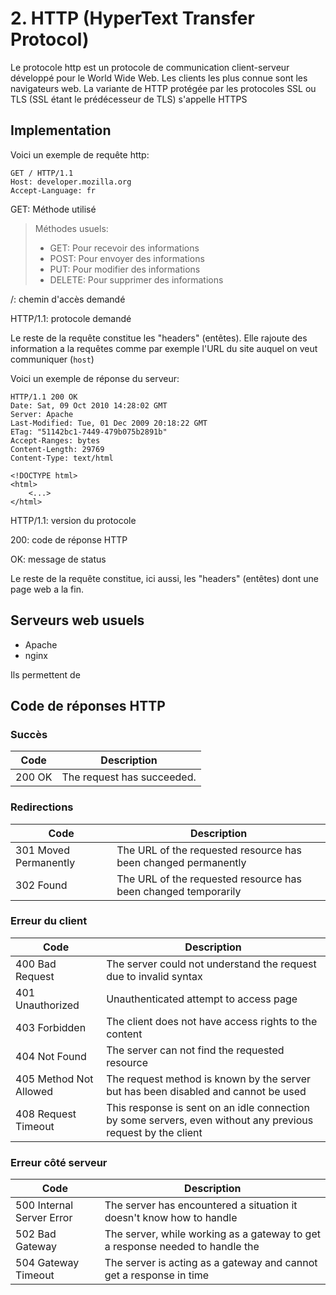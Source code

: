 # 2. HTTP (HyperText Transfer Protocol)

Le protocole http est un protocole de communication client-serveur développé pour le World Wide Web.
Les clients les plus connue sont les navigateurs web.
La variante de HTTP protégée par les protocoles SSL ou TLS (SSL étant le prédécesseur de TLS) s'appelle HTTPS

## Implementation

Voici un exemple de requête http:

```http
GET / HTTP/1.1
Host: developer.mozilla.org
Accept-Language: fr
```

GET: Méthode utilisé

> Méthodes usuels:
>   - GET: Pour recevoir des informations
>   - POST: Pour envoyer des informations
>   - PUT: Pour modifier des informations
>   - DELETE: Pour supprimer des informations

/: chemin d'accès demandé

HTTP/1.1: protocole demandé

Le reste de la requête constitue les "headers" (entêtes). Elle rajoute des information a la requêtes comme par exemple l'URL du site auquel on veut communiquer (`host`)

Voici un exemple de réponse du serveur:

```http
HTTP/1.1 200 OK
Date: Sat, 09 Oct 2010 14:28:02 GMT
Server: Apache
Last-Modified: Tue, 01 Dec 2009 20:18:22 GMT
ETag: "51142bc1-7449-479b075b2891b"
Accept-Ranges: bytes
Content-Length: 29769
Content-Type: text/html

<!DOCTYPE html>
<html>
    <...>
</html>
```

HTTP/1.1: version du protocole

200: code de réponse HTTP

OK: message de status

Le reste de la requête constitue, ici aussi, les "headers" (entêtes) dont une page web a la fin.

## Serveurs web usuels

- Apache
- nginx

Ils permettent de

## Code de réponses HTTP

### Succès

| Code | Description |
| ---- | ----------- |
| 200 OK | The request has succeeded. |

### Redirections

| Code | Description |
| ---- | ----------- |
| 301 Moved Permanently | The URL of the requested resource has been changed permanently |
| 302 Found | The URL of the requested resource has been changed temporarily |

### Erreur du client

| Code | Description |
| ---- | ----------- |
| 400 Bad Request | The server could not understand the request due to invalid syntax |
| 401 Unauthorized | Unauthenticated attempt to access page |
| 403 Forbidden | The client does not have access rights to the content |
| 404 Not Found | The server can not find the requested resource |
| 405 Method Not Allowed | The request method is known by the server but has been disabled and cannot be  used |
| 408 Request Timeout | This response is sent on an idle connection by some servers, even without any previous request by the client |

### Erreur côté serveur

| Code | Description |
| ---- | ----------- |
| 500 Internal Server Error | The server has encountered a situation it doesn't know how to handle |
| 502 Bad Gateway | The server, while working as a gateway to get a response needed to handle the  |request, received an invalid response
| 504 Gateway Timeout | The server is acting as a gateway and cannot get a response in time |
